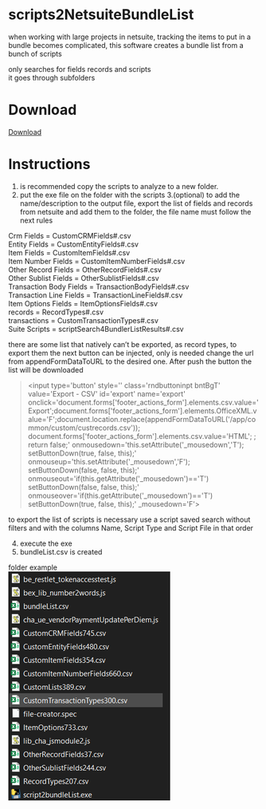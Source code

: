 # scripts2NetsuiteBundleList
when working with large projects in netsuite, tracking the items to put in a bundle becomes complicated, this software creates a bundle list from a bunch of scripts

only searches for fields records and scripts  
it goes through subfolders  

# Download
[Download](/script2bundleList.exe)

# Instructions
1. is recommended copy the scripts to analyze to a new folder.
2. put the exe file on the folder with the scripts
3.(optional) to add the name/description to the output file, export the list of fields and records from netsuite and add them to the folder, the file name must follow the next rules  
  
Crm Fields = CustomCRMFields#.csv  
Entity Fields = CustomEntityFields#.csv  
Item Fields = CustomItemFields#.csv  
Item Number Fields = CustomItemNumberFields#.csv  
Other Record Fields = OtherRecordFields#.csv  
Other Sublist Fields = OtherSublistFields#.csv  
Transaction Body Fields = TransactionBodyFields#.csv  
Transaction Line Fields = TransactionLineFields#.csv  
Item Options Fields = ItemOptionsFields#.csv  
records = RecordTypes#.csv  
transactions = CustomTransactionTypes#.csv  
Suite Scripts = scriptSearch4BundlerListResults#.csv  
  
there are some list that natively can’t be exported, as record types, to export them the next button can be injected, only is needed change the url from appendFormDataToURL to the desired one. After push the button the list will be downloaded  
  
><input type='button' style='' class='rndbuttoninpt bntBgT' value='Export - CSV' id='export' name='export' onclick='document.forms['footer_actions_form'].elements.csv.value='Export';document.forms['footer_actions_form'].elements.OfficeXML.value='F';document.location.replace(appendFormDataToURL('/app/common/custom/custrecords.csv')); document.forms['footer_actions_form'].elements.csv.value='HTML'; ; return false;' onmousedown='this.setAttribute('_mousedown','T'); setButtonDown(true, false, this);' onmouseup='this.setAttribute('_mousedown','F'); setButtonDown(false, false, this);' onmouseout='if(this.getAttribute('_mousedown')=='T') setButtonDown(false, false, this);' onmouseover='if(this.getAttribute('_mousedown')=='T') setButtonDown(true, false, this);' _mousedown='F'> 
  
to export the list of scripts is necessary use a script saved search without filters and with the columns Name, Script Type and Script File in that order  
  
4. execute the exe
5. bundleList.csv is created

folder example  
![GitHub Logo](/exampleFolder.png)  

